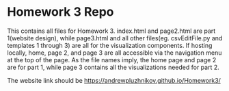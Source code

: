 # Homework 3 Repo

This contains all files for Homework 3. index.html and page2.html are part 1(website design), while page3.html and all other files(eg. csvEditFile.py and templates 1 through 3) are all for the visualization components. If hosting locally, home, page 2, and page 3 are all accessible via the navigation menu at the top of the page. As the file names imply, the home page and page 2 are for part 1, while page 3 contains all the visualizations needed for part 2.


The website link should be https://andrewpluzhnikov.github.io/Homework3/
